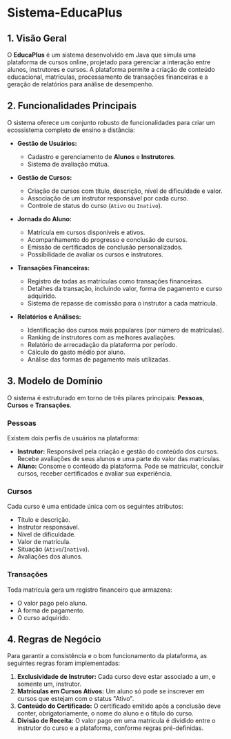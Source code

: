 # Sistema-EducaPlus

## 1. Visão Geral

O **EducaPlus** é um sistema desenvolvido em Java que simula uma plataforma de cursos online, projetado para gerenciar a interação entre alunos, instrutores e cursos. A plataforma permite a criação de conteúdo educacional, matrículas, processamento de transações financeiras e a geração de relatórios para análise de desempenho.

## 2. Funcionalidades Principais

O sistema oferece um conjunto robusto de funcionalidades para criar um ecossistema completo de ensino a distância:

* **Gestão de Usuários:**
    * Cadastro e gerenciamento de **Alunos** e **Instrutores**.
    * Sistema de avaliação mútua.

* **Gestão de Cursos:**
    * Criação de cursos com título, descrição, nível de dificuldade e valor.
    * Associação de um instrutor responsável por cada curso.
    * Controle de status do curso (`Ativo` ou `Inativo`).

* **Jornada do Aluno:**
    * Matrícula em cursos disponíveis e ativos.
    * Acompanhamento do progresso e conclusão de cursos.
    * Emissão de certificados de conclusão personalizados.
    * Possibilidade de avaliar os cursos e instrutores.

* **Transações Financeiras:**
    * Registro de todas as matrículas como transações financeiras.
    * Detalhes da transação, incluindo valor, forma de pagamento e curso adquirido.
    * Sistema de repasse de comissão para o instrutor a cada matrícula.

* **Relatórios e Análises:**
    * Identificação dos cursos mais populares (por número de matrículas).
    * Ranking de instrutores com as melhores avaliações.
    * Relatório de arrecadação da plataforma por período.
    * Cálculo do gasto médio por aluno.
    * Análise das formas de pagamento mais utilizadas.

## 3. Modelo de Domínio

O sistema é estruturado em torno de três pilares principais: **Pessoas**, **Cursos** e **Transações**.

### Pessoas

Existem dois perfis de usuários na plataforma:

* **Instrutor:** Responsável pela criação e gestão do conteúdo dos cursos. Recebe avaliações de seus alunos e uma parte do valor das matrículas.
* **Aluno:** Consome o conteúdo da plataforma. Pode se matricular, concluir cursos, receber certificados e avaliar sua experiência.

### Cursos

Cada curso é uma entidade única com os seguintes atributos:

* Título e descrição.
* Instrutor responsável.
* Nível de dificuldade.
* Valor de matrícula.
* Situação (`Ativo`/`Inativo`).
* Avaliações dos alunos.

### Transações

Toda matrícula gera um registro financeiro que armazena:

* O valor pago pelo aluno.
* A forma de pagamento.
* O curso adquirido.

## 4. Regras de Negócio

Para garantir a consistência e o bom funcionamento da plataforma, as seguintes regras foram implementadas:

1.  **Exclusividade de Instrutor:** Cada curso deve estar associado a um, e somente um, instrutor.
2.  **Matrículas em Cursos Ativos:** Um aluno só pode se inscrever em cursos que estejam com o status "Ativo".
3.  **Conteúdo do Certificado:** O certificado emitido após a conclusão deve conter, obrigatoriamente, o nome do aluno e o título do curso.
4.  **Divisão de Receita:** O valor pago em uma matrícula é dividido entre o instrutor do curso e a plataforma, conforme regras pré-definidas.
